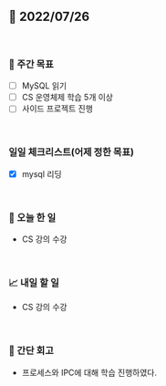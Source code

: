 ## 📅 2022/07/26

<br/>

### 🏹 주간 목표

- [ ] MySQL 읽기
- [ ] CS 운영체제 학습 5개 이상
- [ ] 사이드 프로젝트 진행

<br/>

### 일일 체크리스트(어제 정한 목표)

- [x] mysql 리딩

<br/>

### 💯 오늘 한 일

- CS 강의 수강

<br/>

### 📈 내일 할 일

- CS 강의 수강

<br/>

### 🧐 간단 회고

- 프로세스와 IPC에 대해 학습 진행하였다.

